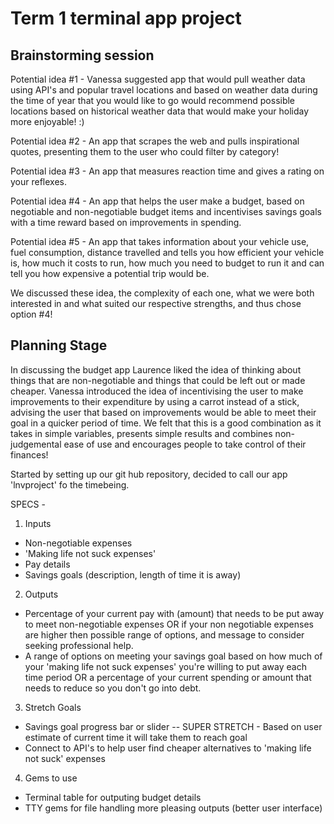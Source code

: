 # Term 1 terminal app project

## Brainstorming session
Potential idea #1 - Vanessa suggested app that would pull weather data using API's and popular travel locations and based on weather data during the time of year that you would like to go would recommend possible locations based on historical weather data that would make your holiday more enjoyable! :)

Potential idea #2 - An app that scrapes the web and pulls inspirational quotes, presenting them to the user who could filter by category!

Potential idea #3 - An app that measures reaction time and gives a rating on your reflexes.

Potential idea #4 - An app that helps the user make a budget, based on negotiable and non-negotiable budget items and incentivises savings goals with a time reward based on improvements in spending.

Potential idea #5 - An app that takes information about your vehicle use, fuel consumption, distance travelled and tells you how efficient your vehicle is, how much it costs to run, how much you need to budget to run it and can tell you how expensive a potential trip would be.

We discussed these idea, the complexity of each one, what we were both interested in and what suited our respective strengths, and thus chose option #4!


## Planning Stage

In discussing the budget app Laurence liked the idea of thinking about things that are non-negotiable and things that could be left out or made cheaper. Vanessa introduced the idea of incentivising the user to make improvements to their expenditure by using a carrot instead of a stick, advising the user that based on improvements would be able to meet their goal in a quicker period of time. We felt that this is a good combination as it takes in simple variables, presents simple results and combines non-judgemental ease of use and encourages people to take control of their finances!

Started by setting up our git hub repository, decided to call our app 'lnvproject' fo the timebeing.

SPECS - 

1. Inputs
- Non-negotiable expenses
- 'Making life not suck expenses'
- Pay details
- Savings goals (description, length of time it is away)

2. Outputs
- Percentage of your current pay with (amount) that needs to be put away to meet non-negotiable expenses OR if your non negotiable expenses are higher then possible range of options, and message to consider seeking professional help.
- A range of options on meeting your savings goal based on how much of your 'making life not suck expenses' you're willing to put away each time period OR a percentage of your current spending or amount that needs to reduce so you don't go into debt.

3. Stretch Goals
- Savings goal progress bar or slider 
-- SUPER STRETCH - Based on user estimate of current time it will take them to reach goal
- Connect to API's to help user find cheaper alternatives to 'making life not suck' expenses

4. Gems to use
- Terminal table for outputing budget details
- TTY gems for file handling more pleasing outputs (better user interface)
